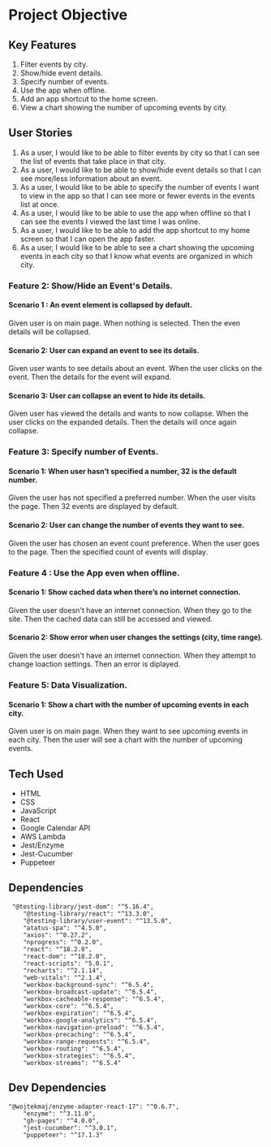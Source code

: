 # **Project Objective**

## Key Features

1. Filter events by city.
2. Show/hide event details.
3. Specify number of events.
4. Use the app when offline.
5. Add an app shortcut to the home screen.
6. View a chart showing the number of upcoming events by city.

## User Stories

1. As a user, I would like to be able to filter events by city so that I can see the list of events
   that take place in that city.
2. As a user, I would like to be able to show/hide event details so that I can see more/less
   information about an event.
3. As a user, I would like to be able to specify the number of events I want to view in the
   app so that I can see more or fewer events in the events list at once.
4. As a user, I would like to be able to use the app when offline so that I can see the events
   I viewed the last time I was online.
5. As a user, I would like to be able to add the app shortcut to my home screen so that I
   can open the app faster.
6. As a user, I would like to be able to see a chart showing the upcoming events in each
   city so that I know what events are organized in which city.

### Feature 2: Show/Hide an Event's Details.

#### Scenario 1 : An event element is collapsed by default.

Given user is on main page.
When nothing is selected.
Then the even details will be collapsed.

#### Scenario 2: User can expand an event to see its details.

Given user wants to see details about an event.
When the user clicks on the event.
Then the details for the event will expand.

#### Scenario 3: User can collapse an event to hide its details.

Given user has viewed the details and wants to now collapse.
When the user clicks on the expanded details.
Then the details will once again collapse.

### Feature 3: Specify number of Events.

#### Scenario 1: When user hasn’t specified a number, 32 is the default number.

Given the user has not specified a preferred number.
When the user visits the page.
Then 32 events are displayed by default.

#### Scenario 2: User can change the number of events they want to see.

Given the user has chosen an event count preference.
When the user goes to the page.
Then the specified count of events will display.

### Feature 4 : Use the App even when offline.

#### Scenario 1: Show cached data when there’s no internet connection.

Given the user doesn't have an internet connection.
When they go to the site.
Then the cached data can still be accessed and viewed.

#### Scenario 2: Show error when user changes the settings (city, time range).

Given the user doesn't have an internet connection.
When they attempt to change loaction settings.
Then an error is diplayed.

### Feature 5: Data Visualization.

#### Scenario 1: Show a chart with the number of upcoming events in each city.

Given user is on main page.
When they want to see upcoming events in each city.
Then the user will see a chart with the number of upcoming events.

## Tech Used

- HTML
- CSS
- JavaScript
- React
- Google Calendar API
- AWS Lambda
- Jest/Enzyme
- Jest-Cucumber
- Puppeteer

## Dependencies

```
 "@testing-library/jest-dom": "^5.16.4",
    "@testing-library/react": "^13.3.0",
    "@testing-library/user-event": "^13.5.0",
    "atatus-spa": "^4.5.0",
    "axios": "^0.27.2",
    "nprogress": "^0.2.0",
    "react": "^18.2.0",
    "react-dom": "^18.2.0",
    "react-scripts": "5.0.1",
    "recharts": "^2.1.14",
    "web-vitals": "^2.1.4",
    "workbox-background-sync": "^6.5.4",
    "workbox-broadcast-update": "^6.5.4",
    "workbox-cacheable-response": "^6.5.4",
    "workbox-core": "^6.5.4",
    "workbox-expiration": "^6.5.4",
    "workbox-google-analytics": "^6.5.4",
    "workbox-navigation-preload": "^6.5.4",
    "workbox-precaching": "^6.5.4",
    "workbox-range-requests": "^6.5.4",
    "workbox-routing": "^6.5.4",
    "workbox-strategies": "^6.5.4",
    "workbox-streams": "^6.5.4"
```

## Dev Dependencies

```
"@wojtekmaj/enzyme-adapter-react-17": "^0.6.7",
    "enzyme": "^3.11.0",
    "gh-pages": "^4.0.0",
    "jest-cucumber": "^3.0.1",
    "puppeteer": "^17.1.3"
```
